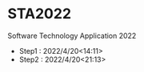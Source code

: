# STA2022
Software Technology Application 2022
- Step1 : 2022/4/20<14:11>
- Step2 : 2022/4/20<21:13>
